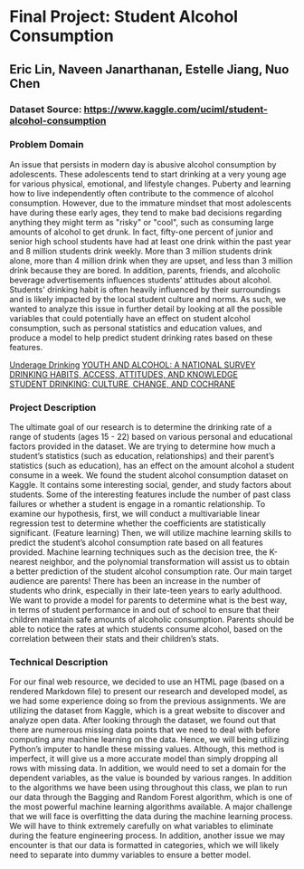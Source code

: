 # Final Project: Student Alcohol Consumption
## Eric Lin, Naveen Janarthanan, Estelle Jiang, Nuo Chen
### Dataset Source: https://www.kaggle.com/uciml/student-alcohol-consumption

### Problem Domain
An issue that persists in modern day is abusive alcohol consumption by adolescents. These adolescents tend to start drinking at a very young age for various physical, emotional, and lifestyle changes. Puberty and learning how to live independently often contribute to the commence of alcohol consumption. However, due to the immature mindset that most adolescents have during these early ages, they tend to make bad decisions regarding anything they might term as "risky" or "cool", such as consuming large amounts of alcohol to get drunk. In fact, fifty-one percent of junior and senior high school students have had at least one drink within the past year and 8 million students drink weekly. More than 3 million students drink alone, more than 4 million drink when they are upset, and less than 3 million drink because they are bored. In addition, parents, friends, and alcoholic beverage advertisements influences students’
attitudes about alcohol. Students' drinking habit is often heavily influenced by their surroundings and is likely impacted by the local student culture and norms. As such, we wanted to analyze this issue in further detail by looking at all the possible variables that could potentially have an effect on student alcohol consumption, such as personal statistics and education values, and produce a model to help predict student drinking rates based on these features.

[Underage Drinking](https://pubs.niaaa.nih.gov/publications/AA67/AA67.htm)
[YOUTH AND ALCOHOL: A NATIONAL SURVEY DRINKING HABITS, ACCESS, ATTITUDES, AND KNOWLEDGE ](https://oig.hhs.gov/oei/reports/oei-09-91-00652.pdf)    
[STUDENT DRINKING: CULTURE, CHANGE, AND COCHRANE](https://uk.cochrane.org/news/student-drinking-culture-change-and-cochrane)


### Project Description
The ultimate goal of our research is to determine the drinking rate of a range of students (ages 15 - 22) based on various personal and educational factors provided in the dataset. We are trying to determine how much a student’s statistics (such as education, relationships) and their parent’s statistics (such as education),  has an effect on the amount alcohol a student consume in a week. We found the student alcohol consumption dataset on Kaggle. It contains some interesting social, gender, and study factors about students. Some of the interesting features include the number of past class failures or whether a student is engage in a romantic relationship. To examine our hypothesis, first, we will conduct a multivariable linear regression test to determine whether the coefficients are statistically significant. (Feature learning) Then, we will utilize machine learning skills to predict the student’s alcohol consumption rate based on all features provided. Machine learning techniques such as the decision tree, the K-nearest neighbor, and the polynomial transformation will assist us to obtain a better prediction of the student alcohol consumption rate. Our main target audience are parents! There has been an increase in the number of students who drink, especially in their late-teen years to early adulthood. We want to provide a model for parents to determine what is the best way, in terms of student performance in and out of school to ensure that their children maintain safe amounts of alcoholic consumption. Parents should be able to notice the rates at which students consume alcohol, based on the correlation between their stats and their children’s stats.

### Technical Description
For our final web resource, we decided to use an HTML page (based on a rendered Markdown file) to present our research and developed model, as we had some experience doing so from the previous assignments. We are utilizing the dataset from Kaggle, which is a great website to discover and analyze open data. After looking through the dataset, we found out that there are numerous missing data points that we need to deal with before computing any machine learning on the data. Hence, we will being utilizing Python’s imputer to handle these missing values. Although, this method is imperfect, it will give us a more accurate model than simply dropping all rows with missing data.  In addition, we would need to set a domain for the dependent variables, as the value is bounded by various ranges. In addition to the algorithms we have been using throughout this class, we plan to run our data through the Bagging and Random Forest algorithm, which is one of the most powerful machine learning algorithms available. A major challenge that we will face is overfitting the data during the machine learning process. We will have to think extremely carefully on what variables to eliminate during the feature engineering process. In addition, another issue we may encounter is that our data is formatted in categories, which we will likely need to separate into dummy variables to ensure a better model.
